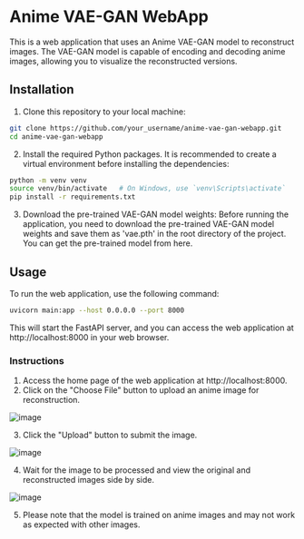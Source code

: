 # Anime VAE-GAN WebApp

This is a web application that uses an Anime VAE-GAN model to reconstruct images. The VAE-GAN model is capable of encoding and decoding anime images, allowing you to visualize the reconstructed versions.

## Installation

1. Clone this repository to your local machine:

```bash
git clone https://github.com/your_username/anime-vae-gan-webapp.git
cd anime-vae-gan-webapp
```

2. Install the required Python packages. It is recommended to create a virtual environment before installing the dependencies:

```bash
python -m venv venv
source venv/bin/activate   # On Windows, use `venv\Scripts\activate`
pip install -r requirements.txt
```

3. Download the pre-trained VAE-GAN model weights:
Before running the application, you need to download the pre-trained VAE-GAN model weights and save them as 'vae.pth' in the root directory of the project. You can get the pre-trained model from here.

## Usage
To run the web application, use the following command:

``` bash
uvicorn main:app --host 0.0.0.0 --port 8000
```

This will start the FastAPI server, and you can access the web application at http://localhost:8000 in your web browser.

### Instructions

1. Access the home page of the web application at http://localhost:8000.
2. Click on the "Choose File" button to upload an anime image for reconstruction.

![image](https://github.com/utkarsh-iitbhu/Synthetic-Serendipity-EnigmaticAnimeVAE-GAN/assets/84759422/4d1596f7-517e-4961-ba53-d39b6fa95268)

3. Click the "Upload" button to submit the image.

![image](https://github.com/utkarsh-iitbhu/Synthetic-Serendipity-EnigmaticAnimeVAE-GAN/assets/84759422/fa317da1-41e0-4e94-9f2c-a33757577155)

4. Wait for the image to be processed and view the original and reconstructed images side by side.

![image](https://github.com/utkarsh-iitbhu/Synthetic-Serendipity-EnigmaticAnimeVAE-GAN/assets/84759422/5a3c925a-f103-4ebd-a2f9-3ba61a364860)

5. Please note that the model is trained on anime images and may not work as expected with other images.
